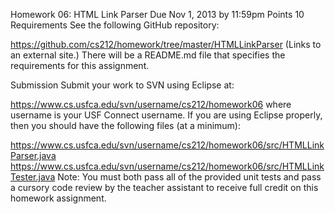 Homework 06: HTML Link Parser
Due Nov 1, 2013 by 11:59pm  Points 10
Requirements
See the following GitHub repository:

https://github.com/cs212/homework/tree/master/HTMLLinkParser (Links to an external site.)
There will be a README.md file that specifies the requirements for this assignment.

Submission
Submit your work to SVN using Eclipse at:

https://www.cs.usfca.edu/svn/username/cs212/homework06
where username is your USF Connect username. If you are using Eclipse properly, then you should have the following files (at a minimum):

 https://www.cs.usfca.edu/svn/username/cs212/homework06/src/HTMLLinkParser.java
https://www.cs.usfca.edu/svn/username/cs212/homework06/src/HTMLLinkTester.java
Note: You must both pass all of the provided unit tests and pass a cursory code review by the teacher assistant to receive full credit on this homework assignment.
